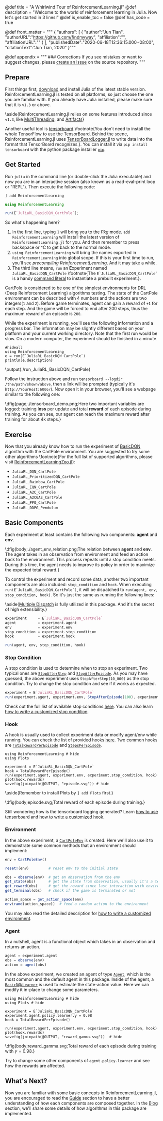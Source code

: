 @def title = "A Whirlwind Tour of ReinforcementLearning.jl"
@def description = "Welcome to the world of reinforcement learning in Julia. Now let's get started in 3 lines!"
@def is_enable_toc = false
@def has_code = true

@def front_matter = """
    {
        "authors": [
            {
                "author":"Jun Tian",
                "authorURL":"https://github.com/findmyway",
                "affiliation":"",
                "affiliationURL":""
            }
        ],
        "publishedDate":"2020-06-18T12:36:15.000+08:00",
        "citationText":"Jun Tian, 2020"
    }"""

@def appendix = """
    ### Corrections
    If you see mistakes or want to suggest changes, please [create an issue](https://github.com/JuliaReinforcementLearning/JuliaReinforcementLearning.github.io/issues) on the source repository.
    """

## Prepare

First things first, [download](https://julialang.org/downloads/) and install Julia of the latest stable version. ReinforcementLearning.jl is tested on all platforms, so just choose the one you are familiar with. If you already have Julia installed, please make sure that it is `v1.3` or above.

\aside{ReinforcementLearning.jl relies on some features introduced since `v1.3`, like [MultiThreading](https://docs.julialang.org/en/v1/base/multi-threading/index.html), and [Artifacts](https://julialang.github.io/Pkg.jl/dev/artifacts/)}

Another useful tool is [tensorboard](https://github.com/tensorflow/tensorboard) \footnote{You don't need to install the whole TensorFlow to use the TensorBoard. Behind the scene, ReinforcementLearning.jl uses [TensorBoardLogger.jl](https://github.com/PhilipVinc/TensorBoardLogger.jl) to write data into the format that TensorBoard recognizes.}. You can install it via `pip install tensorboard` with the python package installer [`pip`](https://pip.pypa.io/en/stable/installing/).

## Get Started

Run `julia` in the command line (or double-click the Julia executable) and now you are in an interactive session (also known as a read-eval-print loop or "REPL"). Then execute the following code:

```julia
] add ReinforcementLearning

using ReinforcementLearning

run(E`JuliaRL_BasicDQN_CartPole`);
```

So what's happening here?

1. In the first line, typing `]` will bring you to the *Pkg* mode. `add ReinforcementLearning` will install the latest version of `ReinforcementLearning.jl` for you. And then remember to press backspace or ^C to get back to the normal mode.
1. `using ReinforcementLearning` will bring the names exported in `ReinforcementLearning` into global scope. If this is your first time to run, you'll see *precompiling ReinforcementLearning*. And it may take a while.
1. The third line means, `run` an **E**xperiment named `JuliaRL_BasicDQN_CartPole` \footnote{The ``E`JuliaRL_BasicDQN_CartPole` `` is a handy [command literal](https://docs.julialang.org/en/v1/manual/metaprogramming/index.html#Non-Standard-String-Literals-1) to instantiate a prebuilt experiment.}.

CartPole is considered to be one of the simplest environments for DRL (Deep Reinforcement Learning) algorithms testing. The state of the CartPole environment can be described with 4 numbers and the actions are two integers(`1` and `2`). Before game terminates, agent can gain a reward of `+1` for each step. And the game will be forced to end after 200 steps, thus the maximum reward of an episode is `200`. 

While the experiment is running, you'll see the following information and a progress bar. The information may be slightly different based on your platform and your current working directory. Note that the first run would be slow. On a modern computer, the experiment should be finished in a minute.

```julia:./run_JuliaRL_BasicDQN_CartPole
#hideall
using ReinforcementLearning
e = run(E`JuliaRL_BasicDQN_CartPole`)
println(e.description)
```

\output{./run_JuliaRL_BasicDQN_CartPole}

Follow the instruction above and run `tensorboard --logdir /the/path/shown/above`, then a link will be prompted (typically it's `http://YourHost:6006/`). Now open it in your browser, you'll see a webpage similar to the following one:

\dfig{page;./tensorboard_demo.png;Here two important variables are logged: training **loss** per update and total **reward** of each episode during training. As you can see, our agent can reach the maximum reward after training for about 4k steps.}

## Exercise

Now that you already know how to run the experiment of [BasicDQN](https://juliareinforcementlearning.org/ReinforcementLearning.jl/latest/rl_zoo/#ReinforcementLearningZoo.BasicDQNLearner) algorithm with the CartPole environment. You are suggested to try some other algorithms \footnote{For the full list of supported algorithms, please visit [ReinforcementLearningZoo.jl](https://github.com/JuliaReinforcementLearning/ReinforcementLearningZoo.jl)}:

- `JuliaRL_DQN_CartPole`
- `JuliaRL_PrioritizedDQN_CartPole`
- `JuliaRL_Rainbow_CartPole`
- `JuliaRL_IQN_CartPole`
- `JuliaRL_A2C_CartPole`
- `JuliaRL_A2CGAE_CartPole`
- `JuliaRL_PPO_CartPole`
- `JuliaRL_DDPG_Pendulum`

## Basic Components

Each experiment at least contains the following two components: **agent** and **env**.

\dfig{body;./agent_env_relation.png;The relation between **agent** and **env**. The agent takes in an observation from environment and feed an action back to the environment. This process repeats until a stop condition meets. During this time, the agent needs to improve its policy in order to maximize the expected total reward.}

To control the experiment and record some data, another two important components are also included: `stop_condition` and `hook`. When executing ``run(E`JuliaRL_BasicDQN_CartPole`)``, it will be dispatched to `run(agent, env, stop_condition, hook)`. So it's just the same as running the following lines:

\aside{[Multiple Dispatch](https://docs.julialang.org/en/v1/manual/methods/) is fully utilized in this package. And it's the secret of high extensibility.}

```julia
experiment     = E`JuliaRL_BasicDQN_CartPole`
agent          = experiment.agent
env            = experiment.env
stop_condition = experiment.stop_condition
hook           = experiment.hook

run(agent, env, stop_condition, hook)
```

### Stop Condition

A stop condition is used to determine when to stop an experiment. Two typical ones are [`StopAfterStep`](https://juliareinforcementlearning.org/ReinforcementLearning.jl/latest/rl_core/#ReinforcementLearningCore.StopAfterStep) and [`StopAfterEpisode`](https://juliareinforcementlearning.org/ReinforcementLearning.jl/latest/rl_core/#ReinforcementLearningCore.StopAfterEpisode). As you may have guessed, the above experiment uses `StopAfterStep(10_000)` as the stop condition. Try to change the stop condition and see if it works as expected.

```julia
experiment = E`JuliaRL_BasicDQN_CartPole`
run(experiment.agent, experiment.env, StopAfterEpisode(100), experiment.hook)
```

Check out the full list of available stop conditions [here](https://juliareinforcementlearning.org/ReinforcementLearning.jl/latest/rl_core/#Stop-Conditions-1). You can also learn [how to write a customized stop condition](https://juliareinforcementlearning.org/guide/#how_to_write_a_customized_stop_condition).

### Hook

A hook is usually used to collect experiment data or modify agent/env while running. You can check the list of provided hooks [here](https://juliareinforcementlearning.org/ReinforcementLearning.jl/latest/rl_core/#Hooks-1). Two common hooks are [`TotalRewardPerEpisode`](https://juliareinforcementlearning.org/ReinforcementLearning.jl/latest/rl_core/#ReinforcementLearningCore.TotalRewardPerEpisode) and [`StepsPerEpisode`](https://juliareinforcementlearning.org/ReinforcementLearning.jl/latest/rl_core/#ReinforcementLearningCore.StepsPerEpisode).

```julia:./ex1
using ReinforcementLearning # hide
using Plots

experiment = E`JuliaRL_BasicDQN_CartPole`
hook = TotalRewardPerEpisode()
run(experiment.agent, experiment.env, experiment.stop_condition, hook)
plot(hook.rewards)
savefig(joinpath(@OUTPUT, "episode.svg")) # hide
```

\aside{Remember to install Plots by `] add Plots` first.}

\dfig{body;episode.svg;Total reward of each episode during training.}

Still wondering how is the tensorboard logging generated? Learn [how to use tensorboard](https://juliareinforcementlearning.org/guide/#how_to_use_tensorboard) and [how to write a customized hook](https://juliareinforcementlearning.org/guide/#how_to_write_a_customized_hook).

### Environment

In the above experiment, a [`CartPoleEnv`](https://juliareinforcementlearning.org/ReinforcementLearning.jl/latest/rl_envs/#ReinforcementLearningEnvironments.CartPoleEnv) is created. Here we'll also use it to demonstrate some common methods that an environment should implement:

```julia
env = CartPoleEnv()

reset!(env)         # reset env to the initial state

obs = observe(env)  # get an observation from the env
get_state(obs)      # get the state from observation, usually it's a tensor
get_reward(obs)     # get the reward since last interaction with environment
get_terminal(obs)   # check if the game is terminated or not

action_space = get_action_space(env)
env(rand(action_space))  # feed a random action to the environment
```

You may also read the detailed description for [how to write a customized environment](http://juliareinforcementlearning.org/guide/#how_to_write_a_customized_environment).

### Agent

In a nutshell, agent is a functional object which takes in an observation and returns an action.

```julia
agent = experiment.agent
obs = observe(env)
action = agent(obs)
```

In the above experiment, we created an agent of type [`Agent`](https://juliareinforcementlearning.org/ReinforcementLearning.jl/latest/rl_core/#ReinforcementLearningCore.Agent), which is the most common and the default agent in this package. Inside of the agent, a [`BasicDQNLearner`](https://juliareinforcementlearning.org/ReinforcementLearning.jl/latest/rl_zoo/#ReinforcementLearningZoo.BasicDQNLearner) is used to estimate the state-action value. Here we can modify it in-place to change some parameters.

```julia:./ex2
using ReinforcementLearning # hide
using Plots # hide

experiment = E`JuliaRL_BasicDQN_CartPole`
experiment.agent.policy.learner.γ = 0.98
hook = TotalRewardPerEpisode()

run(experiment.agent, experiment.env, experiment.stop_condition, hook)
plot(hook.rewards)
savefig(joinpath(@OUTPUT, "reward_gamma.svg"))  # hide
```

\dfig{body;reward_gamma.svg;Total reward of each episode during training with $\gamma = 0.98$.}

Try to change some other components of `agent.policy.learner` and see how the rewards are affected.

## What's Next?

Now you are familiar with some basic concepts in ReinforcementLearning.jl, you are encouraged to read the [Guide](/guide) section to have a better understanding of how each components are composed together. In the [Blog](/blog) section, we'll share some details of how algorithms in this package are implemented.
